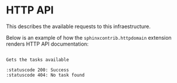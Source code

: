 # HTTP API

This describes the available requests to this infraestructure.

Below is an example of how the `sphinxcontrib.httpdomain` extension renders HTTP API documentation:

```{http:get} /api/v1/GetTasks

Gets the tasks available

:statuscode 200: Success
:statuscode 404: No task found


```
